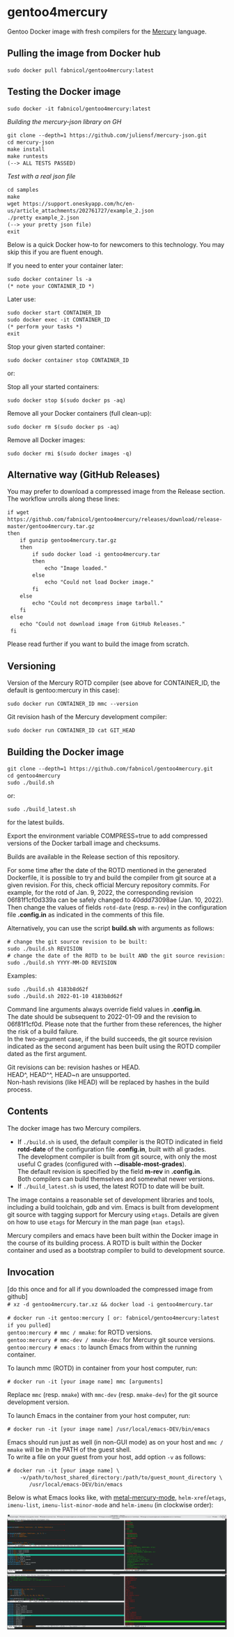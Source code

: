 # gentoo4mercury

Gentoo Docker image with fresh compilers for the
[Mercury](https://github.com/Mercury-Language/mercury) language.  

## Pulling the image from Docker hub

    sudo docker pull fabnicol/gentoo4mercury:latest
    
## Testing the Docker image

    sudo docker -it fabnicol/gentoo4mercury:latest
     
*Building the mercury-json library on GH*   
     
    git clone --depth=1 https://github.com/juliensf/mercury-json.git  
    cd mercury-json  
    make install  
    make runtests 
    (--> ALL TESTS PASSED)
      
*Test with a real json file*    
   
    cd samples  
    make
    wget https://support.oneskyapp.com/hc/en-us/article_attachments/202761727/example_2.json 
    ./pretty example_2.json
    (--> your pretty json file)
    exit
    
Below is a quick Docker how-to for newcomers to this technology. You may skip this if you are fluent enough.    
      
If you need to enter your container later:  
   
    sudo docker container ls -a  
    (* note your CONTAINER_ID *)  
     
Later use:    
  
    sudo docker start CONTAINER_ID
    sudo docker exec -it CONTAINER_ID
    (* perform your tasks *)
    exit
        
Stop your given started container:   
 
    sudo docker container stop CONTAINER_ID
    
or:    
   
Stop all your started containers:     
  
    sudo docker stop $(sudo docker ps -aq)
   
Remove all your Docker containers (full clean-up):     
   
    sudo docker rm $(sudo docker ps -aq)

Remove all Docker images:    
   
    sudo docker rmi $(sudo docker images -q)

## Alternative way (GitHub Releases)

You may prefer to download a compressed image from the Release section.
The workflow unrolls along these lines:   
    
    if wget https://github.com/fabnicol/gentoo4mercury/releases/download/release-master/gentoo4mercury.tar.gz
    then 
        if gunzip gentoo4mercury.tar.gz
        then
            if sudo docker load -i gentoo4mercury.tar
            then
                echo "Image loaded."
            else
                echo "Could not load Docker image."
            fi
        else
            echo "Could not decompress image tarball."
        fi
     else
        echo "Could not download image from GitHub Releases."
     fi
    
Please read further if you want to build the image from scratch.   

## Versioning

Version of the Mercury ROTD compiler (see above for CONTAINER_ID, the default is gentoo:mercury in this case):   

    sudo docker run CONTAINER_ID mmc --version
    
Git revision hash of the Mercury development compiler:  

    sudo docker run CONTAINER_ID cat GIT_HEAD
      
## Building the Docker image

    git clone --depth=1 https://github.com/fabnicol/gentoo4mercury.git
    cd gentoo4mercury
    sudo ./build.sh
    
or:

    sudo ./build_latest.sh

for the latest builds.   
 
Export the environment variable COMPRESS=true to add compressed versions
of the Docker tarball image and checksums.  

Builds are available in the Release section of this repository.   

For some time after the date of the ROTD mentioned in the generated Dockerfile,
it is possible to try and build the compiler from git source at a given
revision. For this, check official Mercury repository commits. For example, 
for the rotd of Jan. 9, 2022, the corresponding revision 06f81f1cf0d339a
can be safely changed to 40ddd73098ae (Jan. 10, 2022). Then change the values
of fields `rotd-date` (resp. `m-rev`) in the configuration file **.config.in** as 
indicated in the comments of this file.   

Alternatively, you can use the script **build.sh** with arguments as follows:

    # change the git source revision to be built:
    sudo ./build.sh REVISION
    # change the date of the ROTD to be built AND the git source revision:
    sudo ./build.sh YYYY-MM-DD REVISION

Examples:

    sudo ./build.sh 4183b8d62f
    sudo ./build.sh 2022-01-10 4183b8d62f

Command line arguments always override field values in **.config.in**.  
The date should be subsequent to 2022-01-09 and the revision to 06f81f1cf0d.
Please note that the further from these references, the higher the risk of a
build failure.  
In the two-argument case, if the build succeeds, the git source
revision indicated as the second argument has been built using the ROTD 
compiler dated as the first argument.   

Git revisions can be: revision hashes or HEAD.   
HEAD^, HEAD^^, HEAD~n are unsupported.   
Non-hash revisions (like HEAD) will be replaced by hashes in the build process.   

## Contents

The docker image has two Mercury compilers.
* If `./build.sh` is used, the default compiler is the ROTD indicated in field 
**rotd-date** of the configuration file **.config.in**, built with all grades.  
The development compiler is built from git source, with only the most
useful C grades (configured with **--disable-most-grades**).  
The default revision is specified by the field **m-rev** in **.config.in**.  
Both compilers can build themselves and somewhat newer versions.
* If `./build_latest.sh` is used, the latest ROTD to date will be built.  

The image contains a reasonable set of development libraries and tools,
including a build toolchain, gdb and vim.
Emacs is built from development git source with tagging support for
Mercury using `etags`.
Details are given on how to use `etags` for Mercury in the man page
(`man etags`).

Mercury compilers and emacs have been built within the Docker image in
the course of its building process. A ROTD is built within the Docker 
container and used as a bootstrap compiler to build to development source.

## Invocation

[do this once and for all if you downloaded the compressed image from github]   
`# xz -d gentoo4mercury.tar.xz && docker load -i gentoo4mercury.tar`

`# docker run -it gentoo:mercury [ or: fabnicol/gentoo4mercury:latest if you pulled]`   
`gentoo:mercury # mmc / mmake`: for ROTD versions.   
`gentoo:mercury # mmc-dev / mmake-dev`: for Mercury git source versions.   
`gentoo:mercury # emacs` : to launch Emacs from within the running container.  

To launch mmc (ROTD) in container from your host computer, run:   

    # docker run -it [your image name] mmc [arguments]

Replace `mmc` (resp. `mmake`) with `mmc-dev` (resp. `mmake-dev`) for the git
source development version.   

To launch Emacs in the container from your host computer, run:  

    # docker run -it [your image name] /usr/local/emacs-DEV/bin/emacs

Emacs should run just as well (in non-GUI mode) as on your host and `mmc / mmake` 
will be in the PATH of the guest shell.  
To write a file on your guest from your host, add option `-v` as follows:  

    # docker run -it [your image name] \
        -v/path/to/host_shared_directory:/path/to/guest_mount_directory \
           /usr/local/emacs-DEV/bin/emacs

Below is what Emacs looks like, with 
[metal-mercury-mode](https://github.com/fabnicol/metal-mercury-mode.git), `helm-xref`/`etags`,
`imenu-list`, `imenu-list-minor-mode` and `helm-imenu` (in clockwise order):  

![emacs](doc/emacs.jpg)
  
